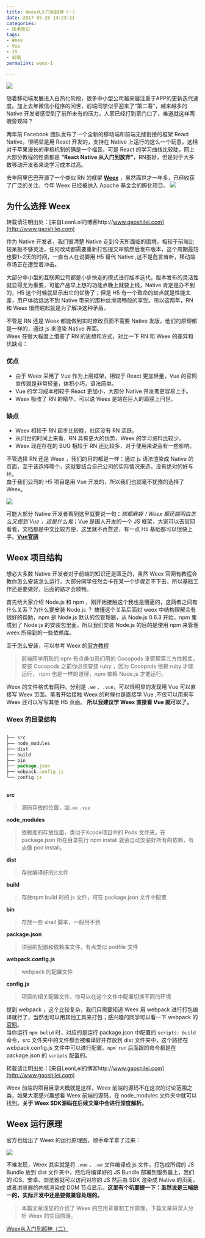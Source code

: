 ```yaml
---
title: Weex从入门到超神（一）
date: 2017-05-26 14:23:11
categories:  
- 技术笔记  
tags:  
- Weex  
- Vue  
- JS
- 前端  
permalink: weex-1  

---
```


![](http://img.gaoshilei.com/Weex_logo.png)

随着移动端发展进入白热化阶段，很多中小型公司越来越注重于APP的更新迭代速度。加上去年微信小程序的问世，前端同学似乎迎来了“第二春”，越来越多的 Native 开发者感受到了前所未有的压力，人家已经打到家门口了，难道就这样两眼旁观吗？  
  
两年前 Facebook 团队发布了一个全新的移动端和前端无缝衔接的框架 React Native，很明显是用 React 开发的，支持在 Native 上运行的这么一个玩意，这相对于苹果漫长的审核机制的确是一个福音。可是 React 的学习曲线比较陡，网上大部分教程的性质都是 **“React Native 从入门到放弃”**，RN虽好，但是对于大多数移动开发者来说学习成本过高。   
<!-- more -->

去年阿里巴巴开源了一个类似 RN 的框架 **[Weex](http://weex.apache.org/cn/)** ，虽然面世才一年多，已经收获了广泛的关注，今年 Weex 已经被纳入 Apache 基金会的孵化项目。
![](http://img.gaoshilei.com/Weex_Apache.png)

##		为什么选择 Weex  

转载请注明出处：[来自LeonLei的博客http://www.gaoshilei.com](http://www.gaoshilei.com)  


作为 Native 开发者，我们很清楚 Native 走到今天所面临的困境，相较于前端比较呆板不够灵活，任何改动都需要重新打包提交审核然后发布版本，这个周期最短也要1~2天的时间，一直有人在说要用 H5 替代 Native ,这不是危言耸听，移动端市场正在遭受着冲击。  

大部分中小型的互联网公司都是小步快走的模式进行版本迭代，版本发布的灵活性就显得尤为重要，可能产品早上想的功能点晚上就要上线，Native 肯定是办不到的，H5 这个时候就显示出它的优势了；但是 H5 有一个致命的缺点就是性能太差，用户体验远达不到 Native 带来的那种丝滑流畅般的享受。所以这两年，RN 和 Weex 悄然崛起就是为了解决这种矛盾。

不管是 RN 还是 Weex 都能做到实时修改页面不需要 Native 发版，他们的原理都是一样的，通过 js 来渲染 Native 界面。  
Weex 在很大程度上借鉴了 RN 的思想和方式，对比一下 RN 和 Weex 的差异和优缺点：  

###	优点
-  由于 Weex 采用了 Vue 作为上层框架，相较于 React 更加轻量，Vue 的官网宣传就是非常轻量，体积小巧，语法简单。
-  Vue 的学习成本相较于 React 更加小，大部分 Native 开发者更容易上手。
-  Weex 吸收了 RN 的精华，可以说 Weex 是站在巨人的肩膀上问世。


###	缺点

-	Weex 相较于 RN 起步比较晚，社区没有 RN 活跃。
- 	从问世的时间上来看，RN 具有更大的优势，Weex 的学习资料比较少。
- 	Weex 现在存在的 BUG 相较于 RN 还比较多，对于使用来说会有一些影响。

不管选择 RN 还是 Weex ，我们的目的都是一样：通过 js 语法渲染成  Native 的页面，至于该选择哪个，这就要结合自己公司的实际情况来选，没有绝对的好与坏。  
由于我们公司的 H5 项目是用 Vue 开发的，所以我们也就毫不犹豫的选择了 Weex。  

![](http://img.gaoshilei.com/weex&vue.png)  

可能大部分 Native 开发者看到这里就要说一句：*球都麻袋！Weex 都还搞明白怎么又提到 Vue ，这是什么鬼*；Vue 是国人开发的一个 JS 框架，大家可以去官网看看，文档都是中文比较方便，这里就不再赘述，有一点 H5 基础都可以很快上手。**[Vue官网](https://cn.vuejs.org)**

##		Weex 项目结构  
想必大多数 Native 开发者对于前端的知识还是匮乏的，虽然 Weex 官网有教程会教你怎么安装怎么运行，大部分同学任然会卡在某一个步骤走不下去，所以基础工作还是要做好，后面的路才会顺畅。  
  
首先给大家介绍 Node.js 和 npm ，刚开始接触这个我也是懵逼的，这两者之间有什么关系？为什么要安装 Node.js ？ 搞懂这个关系后面对 weex 中结构理解会有很好的帮助，npm 是 Node.js 默认的包管理器，从 Node.js 0.6.3 开始，npm 集成到了 Node.js 的安装包里面，所以我们安装 Node.js 的目的是使用 npm 来管理 weex 所用到的一些依赖库。

至于怎么安装，可以参考 Weex 的[官方教程](http://weex.apache.org/cn/guide/)

>  前端同学用到的 npm 有点类似我们用的 Cocopods 来管理第三方依赖库，安装 Cocopods 之前你必须安装 ruby ，因为 Cocopods 依赖 ruby 才能运行， npm 也是一样的道理，npm 依赖 Node.js 才能运行。

Weex 的文件格式有两种，分别是 `.we` 、`.vue`，可以很明显的发现用 Vue 可以直接写 Weex 页面。笔者开始接触 Weex 的时候也是直接学 Vue ,不仅可以用来写 Weex 还可以写写其他 H5 页面。 **所以我建议学 Weex 直接看 Vue 就可以了。**

###	Weex 的目录结构

 ```JavaScript

├── src  
├── node_modules 
├── dist
├── build
├── bin
├── package.json
├── webpack.config.js    
└── config.js   
        
 ```

**src**  
> 源码存放的位置，如`.we` `.vue`  

**node_modules** 
> 依赖库的存放位置，类似于Xcode项目中的 Pods 文件夹。在 package.json 所在目录执行 npm install 就会自动安装好所有的依赖，有点像 pod install。
  
**dist**  
> 存放编译好的js文件 
 
**build**
> 存放npm build 时的 js 文件，可在 package.json 文件中配置

**bin**  
> 存放一些 shell 脚本，一般用不到

**package.json**  
> 项目的配置和依赖库文件，有点类似 podfile 文件

**webpack.config.js**
> webpack 的配置文件

**config.js**  
> 项目的相关配置文件，你可以在这个文件中配置切换不同的环境

提到 webpack ，这个比较复杂，我们只需要知道 Weex 用 webpack 进行打包编译就行了，当然也可以用其他工具来打包；感兴趣的同学可以看一下 webpack 的[官网](http://webpack.github.io)。  
当你运行 `npm bulid` 时，对应的是运行 package.json 中配置的 `scripts: build` 命令，src 文件夹中的文件都会被编译好并存放到 dist 文件夹中，这个路径在 webpack.config.js 文件中可以进行配置。`npm run` 后面跟的命令都是在 package.json 的 `scripts` 配置的。  

转载请注明出处：[来自LeonLei的博客http://www.gaoshilei.com](http://www.gaoshilei.com)   

Weex 前端的项目目录大概就是这样，Weex 前端的源码不在这次的讨论范围之类，如果大家感兴趣想看 Weex 前端的源码，在 node_modules 文件夹中就可以找到。**关于 Weex SDK源码在后续文章中会进行深度解析。**
##		Weex 运行原理 
官方也给出了 Weex 的运行原理图，顺手牵羊拿了过来：

![](http://img.gaoshilei.com/Weex_theroy.png)  

不难发现，Weex 其实就是将 `.vue` 、`.we` 文件编译成 js 文件，打包成所谓的 JS Bundle 放到 dist 文件夹中，然后将编译好的 JS Bundle 部署到服务器上，我们的 iOS、安卓、浏览器就可以访问对应的 JS 然后由 SDK 渲染成 Native 的页面，或者浏览器的内核渲染成 DOM 节点显示。**这里有个坑要提一下：虽然说是三端统一的，实际开发中还是要做兼容处理的。**  

> 本篇文章浅显的介绍了 Weex 的应用背景和工作原理，下篇文章将深入分析 Weex 的实现原理。 


[Weex从入门到超神（二）](https://www.gaoshilei.com/2017/09/26/weex-2/)
